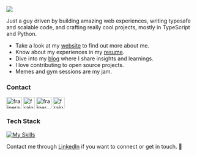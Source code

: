 <p>
  <img src="https://readme-typing-svg.herokuapp.com/?lines=Hey,+I'm+Frainer;Welcome+to+my+profile!&font=Fira%20Code&color=#007ACC&center=true&width=280&height=50">
  <p>Just a guy driven by building amazing web experiences, writing typesafe and scalable code, and crafting really cool projects, mostly in TypeScript and Python.</p>
</p>

- Take a look at my [website](https://www.fraineralex.dev/) to find out more about me.
- Know about my experiences in my [resume](https://www.fraineralex.dev/resume.pdf).
- Dive into my [blog](https://www.fraineralex.dev/blog) where I share insights and learnings.
- I love contributing to open source projects.
- Memes and gym sessions are my jam.

<h3 align="left">Contact</h3>
<p align="left">
<a href="https://linkedin.com/in/fraineralex" target="blank"><img align="center" src="https://skillicons.dev/icons?i=linkedin" alt="fraineralex" height="30" width="40" /></a>
<a href="https://twitter.com/fraineralex" target="blank"><img align="center" src="https://skillicons.dev/icons?i=twitter" alt="fraineralex" height="30" width="30" /></a>
<a href="https://instagram.com/frainer.alex" target="blank"><img align="center" src="https://skillicons.dev/icons?i=instagram" alt="frainer.alex" height="30" width="40" /></a>
<a href="https://discord.gg/fraineralex" target="blank"><img align="center" src="https://skillicons.dev/icons?i=discord" alt="fraineralex" height="30" width="30" /></a>
</p>

<h3 align="left">Tech Stack</h3>

[![My Skills](https://skillicons.dev/icons?i=ts,js,py,cs,html,css,react,nextjs,astro,nodejs,express,dotnet,tailwind,aws,firebase,vercel,docker,git,jest,selenium,sentry,cypress,redux,styledcomponents,mongodb,mysql,postgres,redis,sqlite,linux)](https://skillicons.dev) 

Contact me through [LinkedIn](https://linkedin.com/in/fraineralex)  if you want to connect or get in touch. 🤝
